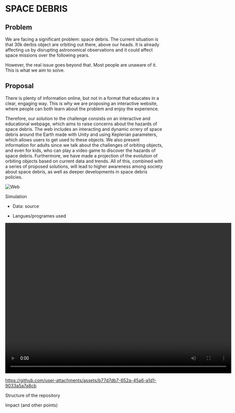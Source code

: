 # SPACE DEBRIS



## Problem

We are facing a significant problem: space debris. The current situation is that 30k derbis object are orbiting out there, above our heads. It is already affecting us by disrupting astronomical observations and it could affect space missions over the following years.

However, the real issue goes beyond that. Most people are unaware of it. This is what we aim to solve.




## Proposal

There is plenty of information online, but not in a format that educates in a clear, engaging way. This is why we are proposing an interactive website, where people can both learn about the problem and enjoy the experience.

Therefore, our solution to the challenge consists on an interactive and educational webpage, which aims to raise concerns about the hazards of space debris. The web includes an interacting and dynamic orrery of space debris around the Earth made with Unity and using Keplerian parameters, which allows users to get used to these objects. We also present information for adults since we talk about the challenges of orbiting objects, and even for kids, who can play a video game to discover the hazards of space debris. Furthermore, we have made a projection of the evolution of orbiting objects based on current data and trends. All of this, combined with a series of proposed solutions, will lead to higher awareness among society about space debris, as well as deeper developments in space debris policies.

![Web](https://github.com/user-attachments/assets/b8406331-1950-41ca-acb0-3c6b9ba9173e)


Simulation

- Data: source

- Langues/programes used

<video width="720" height="480" controls>
  <source src="./Figures/Simulation.mp4" type="video/mp4">
  Your browser does not support the video tag.
</video>


https://github.com/user-attachments/assets/b77d7db7-652a-45a6-a1d1-9033a5a7a8cb




Structure of the repository



Impact (and other points)


